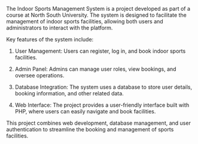 The Indoor Sports Management System is a project developed as part of a course at North South University. The system is designed to facilitate the management of indoor sports facilities, allowing both users and administrators to interact with the platform.

Key features of the system include:

1. User Management: Users can register, log in, and book indoor sports facilities.

2. Admin Panel: Admins can manage user roles, view bookings, and oversee operations.

3. Database Integration: The system uses a database to store user details, booking information, and other related data.

4. Web Interface: The project provides a user-friendly interface built with PHP, where users can easily navigate and book facilities.

This project combines web development, database management, and user authentication to streamline the booking and management of sports facilities.
